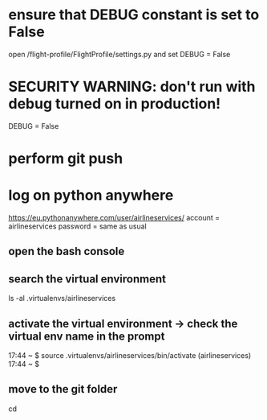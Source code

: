 
# ensure that DEBUG constant is set to False

open /flight-profile/FlightProfile/settings.py
and set DEBUG = False

# SECURITY WARNING: don't run with debug turned on in production!
DEBUG = False

# perform git push

# log on python anywhere

https://eu.pythonanywhere.com/user/airlineservices/
account = airlineservices
password = same as usual

## open the bash console



## search the virtual environment

ls -al .virtualenvs/airlineservices

## activate the virtual environment -> check the virtual env name in the prompt

17:44 ~ $ source .virtualenvs/airlineservices/bin/activate
(airlineservices) 17:44 ~ $ 

## move to the git folder

cd 